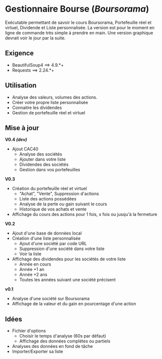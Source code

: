 # Gestionnaire Bourse (*Boursorama*)
Exécutable permettant de savoir le cours Boursorama, Portefeuille réel et virtuel, Dividende et Liste personnalisée.
La version est pour le moment en ligne de commande très simple à prendre en main.
Une version graphique devrait voir le jour par la suite.

## Exigence
- BeautifulSoup4 ==> 4.9.*+
- Requests ==> 2.24.*+

## Utilisation
- Analyse des valeurs, volumes des actions.
- Créer votre propre liste personnalisée
- Connaitre les dividendes
- Gestion de portefeuille réel et virtuel

## Mise à jour
**V0.4 _(dev)_**
- Ajout CAC40
    - Analyse des sociétés
    - Ajouter dans votre liste
    - Dividendes des sociétés
    - Gestion dans vos portefeuilles

**V0.3**
- Création du portefeuille réel et virtuel
    - "Achat", "Vente", Suppression d'actions
    - Liste des actions possédées
    - Analyse de la perte ou gain suivant le cours
    - Historique de vos achats et vente
- Affichage du cours des actions pour 1 fois, x fois ou jusqu'à la fermeture

**V0.2**
- Ajout d'une base de données local
- Création d'une liste personnalisée
    - Ajout d'une société par code URL
    - Suppression d'une société dans votre liste
    - Voir la liste
- Affichage des dividendes pour les sociétés de votre liste
    - Année en cours
    - Année +1 an
    - Année +2 ans
    - Toutes les années suivant une société précisent

**v0.1**
- Analyse d'une société sur Boursorama
- Affichage de la valeur et du gain en pourcentage d'une action

## Idées
- Fichier d'options
    - Choisir le temps d'analyse (60s par défaut)
    - Affichage des données complétes ou partiels
- Analyses des données en fond de tâche
- Importer/Exporter sa liste
